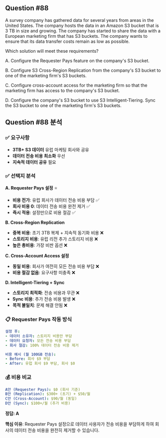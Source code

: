 ## Question #88
A survey company has gathered data for several years from areas in the United States. 
The company hosts the data in an Amazon S3 bucket that is 3 TB in size and growing. 
The company has started to share the data with a European marketing firm that has S3 buckets. 
The company wants to ensure that its data transfer costs remain as low as possible.

Which solution will meet these requirements?

A. Configure the Requester Pays feature on the company's S3 bucket.

B. Configure S3 Cross-Region Replication from the company's S3 bucket to one of the marketing firm's S3 buckets.

C. Configure cross-account access for the marketing firm so that the marketing firm has access to the company's S3 bucket.

D. Configure the company's S3 bucket to use S3 Intelligent-Tiering. Sync the S3 bucket to one of the marketing firm's S3 buckets.

## Question #88 분석

### ✅ 요구사항
- **3TB+ S3 데이터** 유럽 마케팅 회사와 공유
- **데이터 전송 비용 최소화** 우선
- **지속적 데이터 공유** 필요

### ✅ 선택지 분석

**A. Requester Pays 설정** ⭐
- **비용 전가**: 유럽 회사가 데이터 전송 비용 부담 ✅
- **회사 비용 0**: 데이터 전송 비용 완전 제거 ✅
- **즉시 적용**: 설정만으로 비용 절감 ✅

**B. Cross-Region Replication**
- **중복 비용**: 초기 3TB 복제 + 지속적 동기화 비용 ❌
- **스토리지 비용**: 유럽 리전 추가 스토리지 비용 ❌
- **높은 총비용**: 가장 비싼 옵션 ❌

**C. Cross-Account Access 설정**
- **동일 비용**: 회사가 여전히 모든 전송 비용 부담 ❌
- **비용 절감 없음**: 요구사항 미충족 ❌

**D. Intelligent-Tiering + Sync**
- **스토리지 최적화**: 전송 비용과 무관 ❌
- **Sync 비용**: 추가 전송 비용 발생 ❌
- **목적 불일치**: 문제 해결 안됨 ❌

### 📋 Requester Pays 작동 방식

```yaml
설정 후:
- 데이터 소유자: 스토리지 비용만 부담
- 데이터 요청자: 모든 전송 비용 부담
- 회사 절감: 100% 데이터 전송 비용 제거

비용 예시 (월 100GB 전송):
- Before: 회사 $9 부담
- After: 유럽 회사 $9 부담, 회사 $0
```

### 💰 비용 비교

```yaml
A안 (Requester Pays): $0 (회사 기준)
B안 (Replication): $300+ (초기) + $50/월
C안 (Cross-Account): $90/월 (동일)
D안 (Sync): $100+/월 (추가 비용)
```

**정답: A**

**핵심 이유**: Requester Pays 설정으로 데이터 사용자가 전송 비용을 부담하게 하여 회사의 데이터 전송 비용을 완전히 제거할 수 있습니다.